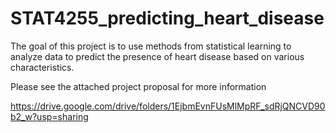 # STAT4255_predicting_heart_disease

The goal of this project is to use methods from statistical learning to analyze data to predict the presence of heart disease based on various characteristics. 

Please see the attached project proposal for more information  

https://drive.google.com/drive/folders/1EjbmEvnFUsMlMpRF_sdRjQNCVD90b2_w?usp=sharing
